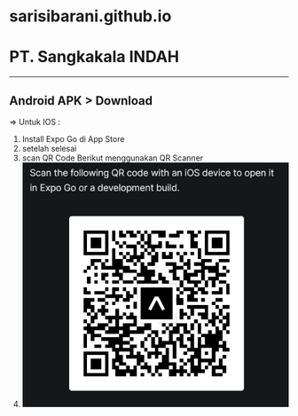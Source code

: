 # sarisibarani.github.io

# PT. Sangkakala INDAH 

---
Android APK > Download 
---
=> Untuk IOS : 
1. Install Expo Go di App Store
2. setelah selesai
3. scan QR Code Berikut menggunakan QR Scanner
4. ![alt text](ios.png)


